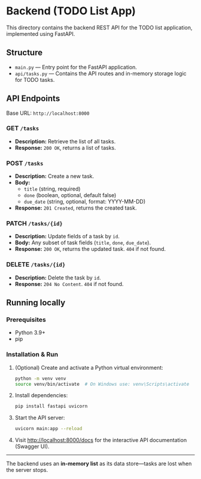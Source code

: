 # Backend (TODO List App)

This directory contains the backend REST API for the TODO list application, implemented using FastAPI.

## Structure

- `main.py` — Entry point for the FastAPI application.
- `api/tasks.py` — Contains the API routes and in-memory storage logic for TODO tasks.

## API Endpoints

Base URL: `http://localhost:8000`

### GET `/tasks`
- **Description:** Retrieve the list of all tasks.
- **Response:** `200 OK`, returns a list of tasks.

### POST `/tasks`
- **Description:** Create a new task.
- **Body:**
  - `title` (string, required)
  - `done` (boolean, optional, default false)
  - `due_date` (string, optional, format: YYYY-MM-DD)
- **Response:** `201 Created`, returns the created task.

### PATCH `/tasks/{id}`
- **Description:** Update fields of a task by `id`.
- **Body:** Any subset of task fields (`title`, `done`, `due_date`).
- **Response:** `200 OK`, returns the updated task. `404` if not found.

### DELETE `/tasks/{id}`
- **Description:** Delete the task by `id`.
- **Response:** `204 No Content`. `404` if not found.

## Running locally

### Prerequisites
- Python 3.9+
- pip

### Installation & Run
1. (Optional) Create and activate a Python virtual environment:
   ```sh
   python -m venv venv
   source venv/bin/activate  # On Windows use: venv\Scripts\activate
   ```
2. Install dependencies:
   ```sh
   pip install fastapi uvicorn
   ```
3. Start the API server:
   ```sh
   uvicorn main:app --reload
   ```
4. Visit [http://localhost:8000/docs](http://localhost:8000/docs) for the interactive API documentation (Swagger UI).

---

The backend uses an **in-memory list** as its data store—tasks are lost when the server stops.
